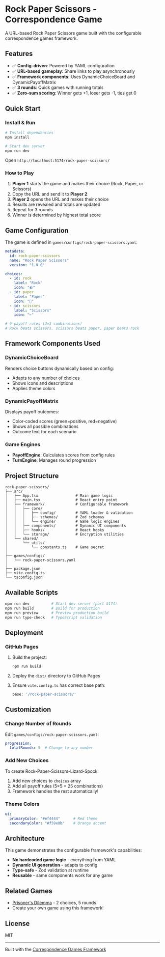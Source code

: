# Rock Paper Scissors - Correspondence Game

A URL-based Rock Paper Scissors game built with the configurable correspondence games framework.

## Features

- ✅ **Config-driven**: Powered by YAML configuration
- ✅ **URL-based gameplay**: Share links to play asynchronously
- ✅ **Framework components**: Uses DynamicChoiceBoard and DynamicPayoffMatrix
- ✅ **3 rounds**: Quick games with running totals
- ✅ **Zero-sum scoring**: Winner gets +1, loser gets -1, ties get 0

## Quick Start

### Install & Run

```bash
# Install dependencies
npm install

# Start dev server
npm run dev
```

Open `http://localhost:5174/rock-paper-scissors/`

### How to Play

1. **Player 1** starts the game and makes their choice (Rock, Paper, or Scissors)
2. Copy the URL and send it to **Player 2**
3. **Player 2** opens the URL and makes their choice
4. Results are revealed and totals are updated
5. Repeat for 3 rounds
6. Winner is determined by highest total score

## Game Configuration

The game is defined in `games/configs/rock-paper-scissors.yaml`:

```yaml
metadata:
  id: rock-paper-scissors
  name: "Rock Paper Scissors"
  version: "1.0.0"

choices:
  - id: rock
    label: "Rock"
    icon: "🪨"
  - id: paper
    label: "Paper"
    icon: "📄"
  - id: scissors
    label: "Scissors"
    icon: "✂️"

# 9 payoff rules (3×3 combinations)
# Rock beats scissors, scissors beats paper, paper beats rock
```

## Framework Components Used

### DynamicChoiceBoard
Renders choice buttons dynamically based on config:
- Adapts to any number of choices
- Shows icons and descriptions
- Applies theme colors

### DynamicPayoffMatrix
Displays payoff outcomes:
- Color-coded scores (green=positive, red=negative)
- Shows all possible combinations
- Outcome text for each scenario

### Game Engines
- **PayoffEngine**: Calculates scores from config rules
- **TurnEngine**: Manages round progression

## Project Structure

```
rock-paper-scissors/
├── src/
│   ├── App.tsx                 # Main game logic
│   ├── main.tsx                # React entry point
│   ├── framework/              # Configurable framework
│   │   ├── core/
│   │   │   ├── config/         # YAML loader & validation
│   │   │   ├── schemas/        # Zod schemas
│   │   │   └── engine/         # Game logic engines
│   │   ├── components/         # Dynamic UI components
│   │   ├── hooks/              # React hooks
│   │   └── storage/            # Encryption utilities
│   └── shared/
│       └── utils/
│           └── constants.ts    # Game secret
│
├── games/configs/
│   └── rock-paper-scissors.yaml
│
├── package.json
├── vite.config.ts
└── tsconfig.json
```

## Available Scripts

```bash
npm run dev          # Start dev server (port 5174)
npm run build        # Build for production
npm run preview      # Preview production build
npm run type-check   # TypeScript validation
```

## Deployment

### GitHub Pages

1. Build the project:
   ```bash
   npm run build
   ```

2. Deploy the `dist/` directory to GitHub Pages

3. Ensure `vite.config.ts` has correct base path:
   ```ts
   base: '/rock-paper-scissors/'
   ```

## Customization

### Change Number of Rounds

Edit `games/configs/rock-paper-scissors.yaml`:

```yaml
progression:
  totalRounds: 5  # Change to any number
```

### Add New Choices

To create Rock-Paper-Scissors-Lizard-Spock:

1. Add new choices to `choices` array
2. Add all payoff rules (5×5 = 25 combinations)
3. Framework handles the rest automatically!

### Theme Colors

```yaml
ui:
  primaryColor: "#ef4444"      # Red theme
  secondaryColor: "#f59e0b"    # Orange accent
```

## Architecture

This game demonstrates the configurable framework's capabilities:

- **No hardcoded game logic** - everything from YAML
- **Dynamic UI generation** - adapts to config
- **Type-safe** - Zod validation at runtime
- **Reusable** - same components work for any game

## Related Games

- [Prisoner's Dilemma](../prisoners-dilemma/) - 2 choices, 5 rounds
- Create your own game using this framework!

## License

MIT

---

Built with the [Correspondence Games Framework](https://github.com/your-org/correspondence-games-framework)
